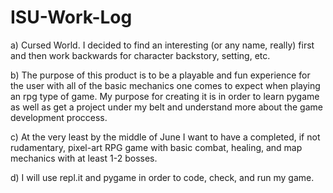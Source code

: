 # ISU-Work-Log

a) Cursed World. I decided to find an interesting (or any name, really) first and then work backwards for character backstory, setting, etc.

b) The purpose of this product is to be a playable and fun experience for the user with all of the basic mechanics one comes to expect when playing an rpg type of game. My purpose for creating it is in order to learn pygame as well as get a project under my belt and understand more about the game development proccess.  

c) At the very least by the middle of June I want to have a completed, if not rudamentary, pixel-art RPG game with basic combat, healing, and map mechanics with at least 1-2 bosses.

d) I will use repl.it and pygame in order to code, check, and run my game. 
